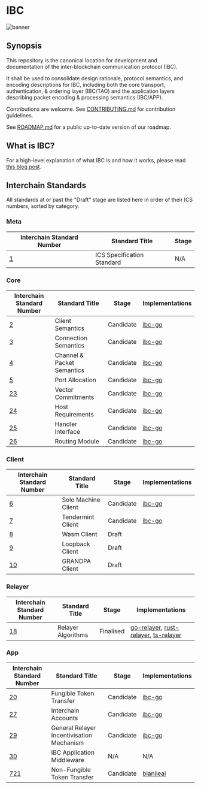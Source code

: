 # IBC

![banner](./assets/interchain-standards-image.jpg)

## Synopsis

This repository is the canonical location for development and documentation of the inter-blockchain communication protocol (IBC).

It shall be used to consolidate design rationale, protocol semantics, and encoding descriptions for IBC, including both the core transport, authentication, & ordering layer (IBC/TAO) and the application layers describing packet encoding & processing semantics (IBC/APP).

Contributions are welcome. See [CONTRIBUTING.md](meta/CONTRIBUTING.md) for contribution guidelines.

See [ROADMAP.md](meta/ROADMAP.md) for a public up-to-date version of our roadmap.

## What is IBC?

For a high-level explanation of what IBC is and how it works, please read [this blog post](https://blog.cosmos.network/eli5-what-is-ibc-a212f518715f).

## Interchain Standards

All standards at or past the "Draft" stage are listed here in order of their ICS numbers, sorted by category.

### Meta

| Interchain Standard Number               | Standard Title             | Stage |
| ---------------------------------------- | -------------------------- | ----- |
| [1](spec/ics-001-ics-standard/README.md) | ICS Specification Standard | N/A   |

### Core

| Interchain Standard Number                                    | Standard Title             | Stage     | Implementations |
| ------------------------------------------------------------- | -------------------------- | --------- | --------------- |
| [2](spec/core/ics-002-client-semantics/README.md)             | Client Semantics           | Candidate | [ibc-go](https://github.com/cosmos/ibc-go) |
| [3](spec/core/ics-003-connection-semantics/README.md)         | Connection Semantics       | Candidate | [ibc-go](https://github.com/cosmos/ibc-go) |
| [4](spec/core/ics-004-channel-and-packet-semantics/README.md) | Channel & Packet Semantics | Candidate | [ibc-go](https://github.com/cosmos/ibc-go) |
| [5](spec/core/ics-005-port-allocation/README.md)              | Port Allocation            | Candidate | [ibc-go](https://github.com/cosmos/ibc-go) |
| [23](spec/core/ics-023-vector-commitments/README.md)          | Vector Commitments         | Candidate | [ibc-go](https://github.com/cosmos/ibc-go) |
| [24](spec/core/ics-024-host-requirements/README.md)           | Host Requirements          | Candidate | [ibc-go](https://github.com/cosmos/ibc-go) |
| [25](spec/core/ics-025-handler-interface/README.md)           | Handler Interface          | Candidate | [ibc-go](https://github.com/cosmos/ibc-go) |
| [26](spec/core/ics-026-routing-module/README.md)              | Routing Module             | Candidate | [ibc-go](https://github.com/cosmos/ibc-go) |

### Client

| Interchain Standard Number                                      | Standard Title             | Stage | Implementations |
| --------------------------------------------------------------- | -------------------------- | ----- | --------------- |
| [6](spec/client/ics-006-solo-machine-client/README.md)          | Solo Machine Client        | Candidate | [ibc-go](https://github.com/cosmos/ibc-go/tree/main/modules/light-clients/06-solomachine) |
| [7](spec/client/ics-007-tendermint-client/README.md)            | Tendermint Client          | Candidate | [ibc-go](https://github.com/cosmos/ibc-go/tree/main/modules/light-clients/07-tendermint) |
| [8](spec/client/ics-008-wasm-client/README.md)                  | Wasm Client                | Draft | |
| [9](spec/client/ics-009-loopback-client/README.md)              | Loopback Client            | Draft | |
| [10](spec/client/ics-010-grandpa-client/README.md)              | GRANDPA Client             | Draft | |

### Relayer

| Interchain Standard Number                                       | Standard Title             | Stage | Implementations |
| ---------------------------------------------------------------- | -------------------------- | ----- | --------------- |
| [18](spec/relayer/ics-018-relayer-algorithms/README.md)          | Relayer Algorithms         | Finalised | [go-relayer](https://github.com/cosmos/relayer), [rust-relayer](https://crates.io/crates/ibc-relayer), [ts-relayer](https://github.com/confio/ts-relayer) |

### App

| Interchain Standard Number                               | Standard Title          | Stage | Implementations |
| -------------------------------------------------------- | ----------------------- | ----- | --------------- |
| [20](spec/app/ics-020-fungible-token-transfer/README.md) | Fungible Token Transfer | Candidate | [ibc-go](https://github.com/cosmos/ibc-go/tree/main/modules/apps/transfer) |
| [27](spec/app/ics-027-interchain-accounts/README.md)     | Interchain Accounts     | Candidate | [ibc-go](https://github.com/cosmos/ibc-go/tree/main/modules/apps/27-interchain-accounts) |
| [29](spec/app/ics-029-fee-payment) | General Relayer Incentivisation Mechanism | Candidate | [ibc-go](https://github.com/cosmos/ibc-go/tree/main/modules/apps/29-fee) |
| [30](spec/app/ics-030-middleware) | IBC Application Middleware | N/A | N/A |
| [721](spec/app/ics-721-nft-transfer) | Non-Fungible Token Transfer | Candidate | [bianjieai](https://github.com/bianjieai/ibc-go/tree/ics-721-nft-transfer) |
